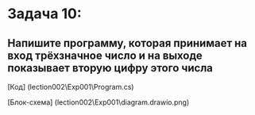 # Задача 10:

## Напишите программу, которая принимает на вход трёхзначное число и на выходе показывает вторую цифру этого числа


[Код] (lection002\Exp001\Program.cs)

[Блок-схема] (lection002\Exp001\diagram.drawio.png)